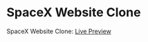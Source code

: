 <h1>SpaceX Website Clone</h1>
<p>SpaceX Website Clone: <a href="https://rayyan-muhammad.github.io/spacex-website-clone/">Live Preview</a></p>
